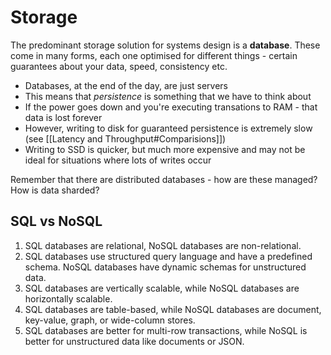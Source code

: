 # Storage

The predominant storage solution for systems design is a **database**. These come in many forms, each one optimised for different things - certain guarantees about your data, speed, consistency etc.

- Databases, at the end of the day, are just servers
- This means that _persistence_ is something that we have to think about
- If the power goes down and you're executing transations to RAM - that data is lost forever
- However, writing to disk for guaranteed persistence is extremely slow (see [[Latency and Throughput#Comparisions]])
- Writing to SSD is quicker, but much more expensive and may not be ideal for situations where lots of writes occur

Remember that there are distributed databases - how are these managed? How is data sharded?

## SQL vs NoSQL

1.  SQL databases are relational, NoSQL databases are non-relational.
2.  SQL databases use structured query language and have a predefined schema. NoSQL databases have dynamic schemas for unstructured data.
3.  SQL databases are vertically scalable, while NoSQL databases are horizontally scalable.
4.  SQL databases are table-based, while NoSQL databases are document, key-value, graph, or wide-column stores.
5.  SQL databases are better for multi-row transactions, while NoSQL is better for unstructured data like documents or JSON.